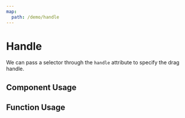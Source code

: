 ```yaml
---
map:
  path: /demo/handle
---
```


# Handle

We can pass a selector through the `handle` attribute to specify the drag handle.

## Component Usage
<demo src="./demo.vue"
title="Use Components"
desc="Pass the handle attribute, use the handle">
</demo>

## Function Usage
<demo src="./function.vue"
title="Using Function"
desc="Pass function option implementation">
</demo>
